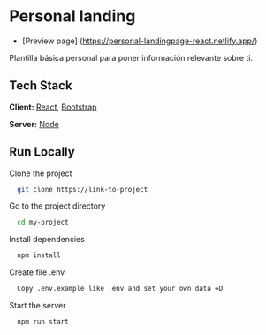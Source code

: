 
# Personal landing

- [Preview page] (https://personal-landingpage-react.netlify.app/)

Plantilla básica personal para poner información relevante sobre ti.

## Tech Stack

**Client:** [React](https://reactjs.org/), [Bootstrap](https://react-bootstrap.github.io/)

**Server:** [Node](https://nodejs.org/es/)


## Run Locally

Clone the project

```bash
  git clone https://link-to-project
```

Go to the project directory

```bash
  cd my-project
```

Install dependencies

```bash
  npm install
```

Create file .env

```bash
  Copy .env.example like .env and set your own data =D
```

Start the server

```bash
  npm run start
```

